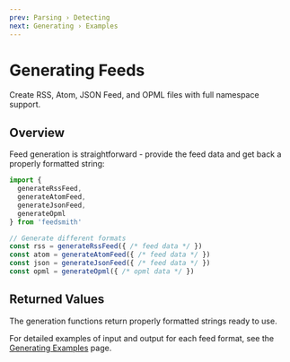 ```yaml
---
prev: Parsing › Detecting
next: Generating › Examples
---
```


# Generating Feeds

Create RSS, Atom, JSON Feed, and OPML files with full namespace support.

## Overview

Feed generation is straightforward - provide the feed data and get back a properly formatted string:

```typescript
import {
  generateRssFeed,
  generateAtomFeed,
  generateJsonFeed,
  generateOpml
} from 'feedsmith'

// Generate different formats
const rss = generateRssFeed({ /* feed data */ })
const atom = generateAtomFeed({ /* feed data */ })
const json = generateJsonFeed({ /* feed data */ })
const opml = generateOpml({ /* opml data */ })
```

## Returned Values

The generation functions return properly formatted strings ready to use.

For detailed examples of input and output for each feed format, see the [Generating Examples](/generating/examples) page.
